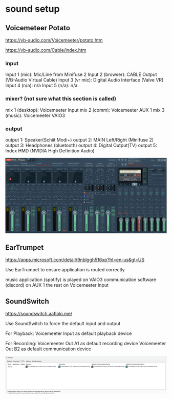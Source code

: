 # sound setup

## Voicemeteer Potato
https://vb-audio.com/Voicemeeter/potato.htm

https://vb-audio.com/Cable/index.htm

### input

Input 1 (mic): Mic/Line from Minifuse 2
Input 2 (browser): CABLE Output (VB-Audio Virtual Cable)
Input 3 (vr mic): Digital Audio Interface (Valve VR)
Input 4 (n/a): n/a
Input 5 (n/a): n/a

### mixer? (not sure what this section is called)

mix 1 (desktop): Voicemeeter Input
mix 2 (comm): Voicemeeter AUX 1
mix 3 (music): Voicemeeter VAIO3

### output

output 1: Speaker(Schiit Modi+)
output 2: MAIN Left/Right (Minifuse 2)
output 3: Headphones (bluetooth)
output 4: Digital Output(TV)
output 5: Index HMD (NVIDIA High Definition Audio)

![Voicemeeter Screenshot](voicemeeter.png?raw=true "Title")

## EarTrumpet
https://apps.microsoft.com/detail/9nblggh516xp?hl=en-us&gl=US

Use EarTrumpet to ensure application is routed correctly 

music application (spotify) is played on VAIO3 
communication software (discord) on AUX 1
the rest on Voicemeeter Input

## SoundSwitch
https://soundswitch.aaflalo.me/
 
Use SoundSwitch to force the default input and output

For Playback:
Voicemeeter Input as default playback device

For Recording:
Voicemeeter Out A1 as default recording device
Voicemeeter Out B2 as default communication device

![SoundSwitch Screenshot](soundswitch.png?raw=true "Title")
